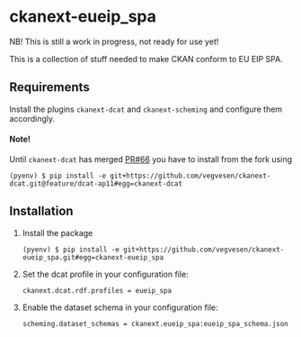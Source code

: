 # ckanext-eueip_spa

NB! This is still a work in progress, not ready for use yet!

This is a collection of stuff needed to make CKAN conform to EU EIP SPA.

## Requirements

Install the plugins `ckanext-dcat` and `ckanext-scheming` and configure them accordingly.

#### Note!


Until `ckanext-dcat` has merged [PR#66](https://github.com/ckan/ckanext-dcat/pull/66) you have to install from the fork using
    
    (pyenv) $ pip install -e git+https://github.com/vegvesen/ckanext-dcat.git@feature/dcat-ap11#egg=ckanext-dcat

## Installation


1.  Install the package

        (pyenv) $ pip install -e git+https://github.com/vegvesen/ckanext-eueip_spa.git#egg=ckanext-eueip_spa

2.  Set the dcat profile in your configuration file:

        ckanext.dcat.rdf.profiles = eueip_spa

3.  Enable the dataset schema in your configuration file:

        scheming.dataset_schemas = ckanext.eueip_spa:eueip_spa_schema.json
